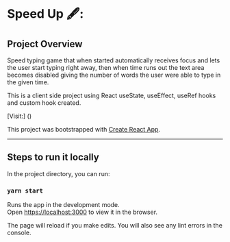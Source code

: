 # Speed Up 🖋:

## Project Overview

Speed typing game that when started automatically receives focus and lets the user start typing right away, then when time runs out the text area becomes disabled giving the number of words the user were able to type in the given time.

This is a client side project using React useState, useEffect, useRef hooks and custom hook created.

[Visit:] ()

This project was bootstrapped with [Create React App](https://github.com/facebook/create-react-app).

---

## Steps to run it locally

In the project directory, you can run:

### `yarn start`

Runs the app in the development mode.\
Open [https://localhost:3000](https://localhost:3000) to view it in the browser.

The page will reload if you make edits.
You will also see any lint errors in the console.
